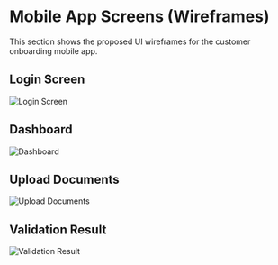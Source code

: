 # Mobile App Screens (Wireframes)

This section shows the proposed UI wireframes for the customer onboarding mobile app.

## Login Screen
![Login Screen](13.1-Login-Screen.png)

## Dashboard
![Dashboard](13.2-Dashboard.png)

## Upload Documents
![Upload Documents](13.3-Upload-Documents.png)

## Validation Result
![Validation Result](13.4-Validation-Result.png)
